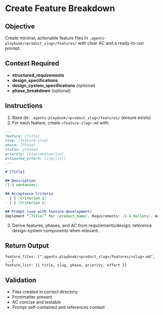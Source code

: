 # Create Feature Breakdown

## Objective
Create minimal, actionable feature files in `.agents-playbook/<product_slug>/features/` with clear AC and a ready-to-run prompt.

## Context Required
- **structured_requirements**
- **design_specifications**
- **design_system_specifications** (optional)
- **phase_breakdown** (optional)

## Instructions
1) Base dir: `.agents-playbook/<product_slug>/features/` (ensure exists)
2) For each feature, create `<feature-slug>.md` with:

```markdown
---
feature: [Title]
slug: [feature-slug]
phase: [Phase]
status: planned
priority: [high|medium|low]
estimated_effort: [s|m|l|xl]
---

# [Title]

## Description
[1-3 sentences]

## Acceptance Criteria
- [ ] [Criterion 1]
- [ ] [Criterion 2]

## Prompt (use with feature-development)
Implement “[Title]” for [product_name]. Requirements: [2-4 bullets]. Accept if AC met. See `design.md` and design system.
```

3) Derive features, phases, and AC from requirements/design; reference design-system components when relevant.

## Return Output
```
feature_files: [".agents-playbook/<product_slug>/features/<slug>.md", ...]
feature_list: [{ title, slug, phase, priority, effort }]
```

## Validation
- Files created in correct directory
- Frontmatter present
- AC concise and testable
- Prompt self-contained and references context

